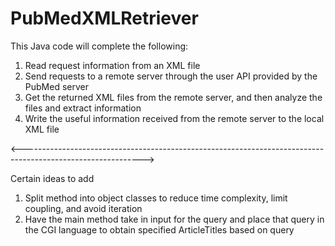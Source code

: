 # PubMedXMLRetriever
 This Java code will complete the following:
  1. Read request information from an XML file
  2. Send requests to a remote server through the user API provided by the PubMed server
  3. Get the returned XML files from the remote server, and then analyze the files and extract information
  4. Write the useful information received from the remote server to the local XML file
  
  
<------------------------------------------------------------------------------------------------------------>

 Certain ideas to add
  1. Split method into object classes to reduce time complexity, limit coupling, and avoid iteration
  2. Have the main method take in input for the query and place that query in the CGI language to obtain specified ArticleTitles based on query
  
       
